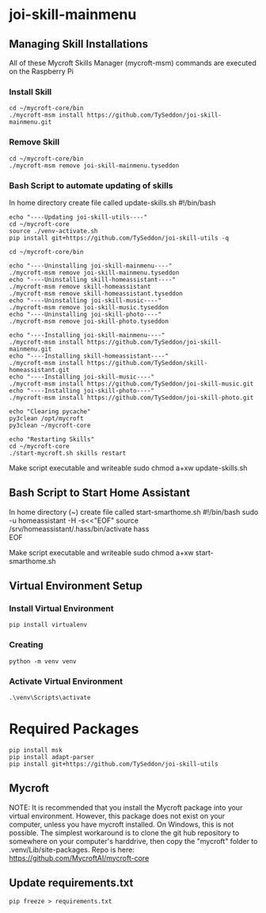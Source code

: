 # joi-skill-mainmenu

## Managing Skill Installations
All of these Mycroft Skills Manager (mycroft-msm) commands are executed on the Raspberry Pi

### Install Skill
    cd ~/mycroft-core/bin
    ./mycroft-msm install https://github.com/TySeddon/joi-skill-mainmenu.git

### Remove Skill    
    cd ~/mycroft-core/bin
    ./mycroft-msm remove joi-skill-mainmenu.tyseddon

### Bash Script to automate updating of skills
In home directory create file called update-skills.sh
    #!/bin/bash

    echo "----Updating joi-skill-utils----"
    cd ~/mycroft-core
    source ./venv-activate.sh
    pip install git+https://github.com/TySeddon/joi-skill-utils -q

    cd ~/mycroft-core/bin

    echo "----Uninstalling joi-skill-mainmenu----"
    ./mycroft-msm remove joi-skill-mainmenu.tyseddon
    echo "----Uninstalling skill-homeassistant----"
    ./mycroft-msm remove skill-homeassistant
    ./mycroft-msm remove skill-homeassistant.tyseddon
    echo "----Uninstalling joi-skill-music----"
    ./mycroft-msm remove joi-skill-music.tyseddon
    echo "----Uninstalling joi-skill-photo----"
    ./mycroft-msm remove joi-skill-photo.tyseddon

    echo "----Installing joi-skill-mainmenu----"
    ./mycroft-msm install https://github.com/TySeddon/joi-skill-mainmenu.git
    echo "----Installing skill-homeassistant----"
    ./mycroft-msm install https://github.com/TySeddon/skill-homeassistant.git
    echo "----Installing joi-skill-music----"
    ./mycroft-msm install https://github.com/TySeddon/joi-skill-music.git
    echo "----Installing joi-skill-photo----"
    ./mycroft-msm install https://github.com/TySeddon/joi-skill-photo.git

    echo "Clearing pycache"
    py3clean /opt/mycroft
    py3clean ~/mycroft-core

    echo "Restarting Skills"
    cd ~/mycroft-core
    ./start-mycroft.sh skills restart    

Make script executable and writeable
    sudo chmod a+xw update-skills.sh

## Bash Script to Start Home Assistant
In home directory (~) create file called start-smarthome.sh
    #!/bin/bash
    sudo -u homeassistant -H -s<<"EOF"
    source /srv/homeassistant/.hass/bin/activate 
    hass     
    EOF

Make script executable and writeable
    sudo chmod a+xw start-smarthome.sh

## Virtual Environment Setup

### Install Virtual Environment
    pip install virtualenv

### Creating 
    python -m venv venv

### Activate Virtual Environment
    .\venv\Scripts\activate

# Required Packages
    pip install msk
    pip install adapt-parser
    pip install git+https://github.com/TySeddon/joi-skill-utils

## Mycroft 
NOTE: It is recommended that you install the Mycroft package into your virtual environment.  However, this package does not exist on your computer, unless you have mycroft installed.  On Windows, this is not possible.  The simplest workaround is to clone the git hub repository to somewhere on your computer's harddrive, then copy the "mycroft" folder to .venv/Lib/site-packages.
Repo is here: https://github.com/MycroftAI/mycroft-core

## Update requirements.txt
    pip freeze > requirements.txt

